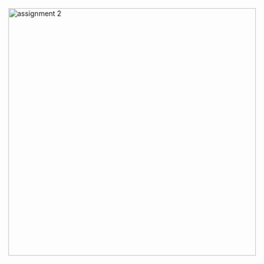 <img width="498" alt="assignment 2" src="https://user-images.githubusercontent.com/89835320/133199615-4eb3e73f-424e-4214-8416-4b79fe259ee5.png">
